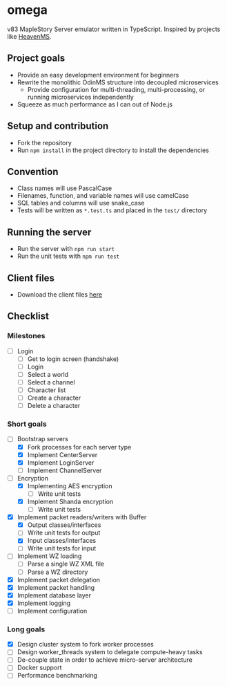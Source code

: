 # omega
v83 MapleStory Server emulator written in TypeScript. Inspired by projects like [HeavenMS](https://github.com/ronancpl/HeavenMS).

## Project goals
* Provide an easy development environment for beginners
* Rewrite the monolithic OdinMS structure into decoupled microservices
    * Provide configuration for multi-threading, multi-processing, or running microservices independently
* Squeeze as much performance as I can out of Node.js

## Setup and contribution
* Fork the repository
* Run `npm install` in the project directory to install the dependencies

## Convention
* Class names will use PascalCase
* Filenames, function, and variable names will use camelCase
* SQL tables and columns will use snake_case
* Tests will be written as `*.test.ts` and placed in the `test/` directory

## Running the server
* Run the server with `npm run start`
* Run the unit tests with `npm run test`

## Client files

* Download the client files [here](https://drive.google.com/drive/folders/0BzDsHSr-0V4MYVJ0TWIxd05hYUk)

## Checklist

### Milestones
* [ ] Login
    * [ ] Get to login screen (handshake)
    * [ ] Login
    * [ ] Select a world
    * [ ] Select a channel
    * [ ] Character list
    * [ ] Create a character
    * [ ] Delete a character

### Short goals
* [ ] Bootstrap servers
    * [x] Fork processes for each server type
    * [x] Implement CenterServer
    * [x] Implement LoginServer
    * [ ] Implement ChannelServer
* [ ] Encryption
    * [x] Implementing AES encryption
        * [ ] Write unit tests
    * [x] Implement Shanda encryption
        * [ ] Write unit tests
* [x] Implement packet readers/writers with Buffer
    * [x] Output classes/interfaces
    * [ ] Write unit tests for output
    * [x] Input classes/interfaces
    * [ ] Write unit tests for input
* [ ] Implement WZ loading
    * [ ] Parse a single WZ XML file
    * [ ] Parse a WZ directory
* [x] Implement packet delegation
* [x] Implement packet handling
* [x] Implement database layer
* [x] Implement logging
* [ ] Implement configuration

### Long goals
* [x] Design cluster system to fork worker processes
* [ ] Design worker_threads system to delegate compute-heavy tasks
* [ ] De-couple state in order to achieve micro-server architecture
* [ ] Docker support
* [ ] Performance benchmarking
